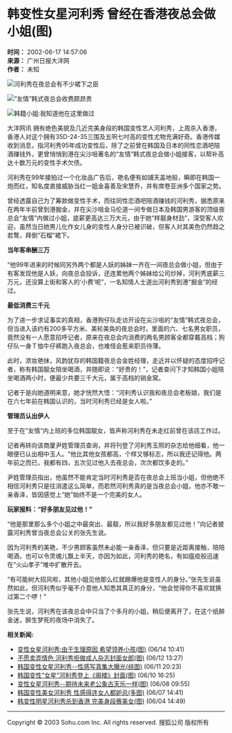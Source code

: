 # 韩变性女星河利秀 曾经在香港夜总会做小姐(图)

**时间：** 2002-06-17 14:57:06  
**来源：** 广州日报大洋网  
**作者：** 未知  

![河利秀在夜总会有不少裙下之臣](https://photo.sohu.com/84/85/Img164508584.jpg)

![“友情”韩式夜总会收费颇昂贵](https://photo.sohu.com/87/85/Img164508587.jpg)

![韩籍小姐:我知道他在这里做过](https://photo.sohu.com/89/85/Img164508589.jpg)

大洋网讯  拥有绝色美貌及几近完美身段的韩国变性艺人河利秀，上周杀入香港，香港人对这个拥有35D-24-35三围及五呎七吋高的变性尤物充满好奇。香港传媒收到消息，指河利秀95年成功变性后，除了之前曾在韩国及日本的同性恋酒吧陪酒赚钱外，更曾悄悄到港在尖沙咀著名的“友情”韩式夜总会做小姐接客，以帮补高达十数万元的变性手术欠债。

河利秀在99年接拍过一个化妆品广告后，艳名便有如铺天盖地般，瞬即在韩国一炮而红，知名度直接威胁当红一姐金喜善及宋慧乔，并有席卷亚洲多个国家之势。

曾经透露自己为了筹款做变性手术，而往同性恋酒吧陪酒赚钱的河利秀，据悉原来在两年半前曾到港掘金，并在尖沙咀金马伦道一间专做日本及韩国男游客的顶级夜总会“友情”内做过小姐，底薪更高达三万大元，由于她“样靓身材劲”，深受客人欢迎，虽然当日她男儿化作女儿身的变性人身分已被识破，但客人对其美色仍然趋之若鹜，拜倒“石榴”裙下。

**当年客串酬三万**

“他99年进来的时候同另外两个都是人妖的姊妹一齐在一间夜总会做小姐，但由于有客发现他是人妖，向夜总会投诉，还连累他两个姊妹给公司炒掉，河利秀底薪三万元，还没算上街和客人的‘小费’呢”，一名知情人士道出河利秀到港“掘金”的经过。

**最低消费三千元**

为了进一步求证事实的真相，香港狗仔队走访开设在尖沙咀的“友情”韩式夜总会，但当进入该约有200多平方米、美轮美奂的夜总会时，里面的六、七名男女职员，竟然没有一人愿意招呼记者，原来在夜总会内消费的两名男顾客全都穿戴高档；狗仔队一身Ｔ恤牛仔裤跑入夜总会，也难怪会惹来职员待薄。

此时，浓妆艳抹，风韵犹存的韩国籍夜总会金姓经理，走近并以怀疑的态度招呼记者，称有韩国靓女陪坐喝酒，并随即说：“好贵的！”，记者查问下才知韩国小姐陪坐喝酒两小时，便最少共要三千大元，属于高档的销金窝。

记者于是向她道明来意，她才恍然大悟：“河利秀认识我和夜总会老板娘，我们是在六七年前在韩国认识的，当时河利秀已经是女人啦。”

**管理员认出伊人**

至于在“友情”内上班的多位韩国靓女，皆声称河利秀在未走红前曾在该店工作过。

记者再转向该商厦尹姓管理员查询，并将刊登了河利秀玉照的杂志给他细看，他一眼便已认出相中玉人。“他比其他女孩都高，个样又够标志，所以我还记得他。两年前之而已，我都有四，五次见过他入去夜总会，次次都饮多走的。”

尹姓管理员指出，他虽然不能肯定当时河利秀是否在夜总会上班当小姐，但他绝不相信河利秀只是往消遣这么简单，而若然河利秀真的是当夜总会小姐，他亦不敢一亲香泽，皆因感觉上“她”始终不是一个完美的女人。

**玩家报料：“好多朋友见过他！”**

“他是那里那么多个小姐之中最突出、最靓，所以我好多朋友都见过他！”向记者披露河利秀曾当夜总会公关的张先生说。

因为河利秀的美艳，不少男顾客虽然未必能一亲香泽，但只要是近距离接触，陪陪喝酒，也可以令灵魂儿飘上半天，亦因为如此，河利秀的艳名，有如瘟疫般迅速在“火山孝子”堆中扩散开去。

“有可能树大招风啦，其他小姐见他那么红就踢爆他是变性人的身分。”张先生说虽然如此，但河利秀似乎毫不介意他人知悉其真正的身分，“他会觉得你不喜欢就换过第二个啰！”

张先生说，河利秀在该夜总会中只当了个多月的小姐，稍后便离开了，在这个纸醉金迷，醉生梦死的夜场中消失了。

**相关新闻:**

- [变性女星河利秀:由于生理原因 希望领养小孩(图)](/21/26/earticle164502621.shtml) (06/14 10:41)
- [不愿卖弄情色 河利秀拒做成人杂志封面女郎(图)](/65/83/earticle164498365.shtml) (06/12 13:27)
- [韩国变性女星河利秀--性感写真集大曝光(组图)](/30/71/earticle164497130.shtml) (06/11 20:23)
- [韩国变性“女星”河利秀登上《阁楼》封面(图)](/52/48/earticle164494852.shtml) (06/10 16:25)
- [变性女星河利秀--期待未来老公象古天乐一样(图)](/07/02/earticle164490207.shtml) (06/08 09:55)
- [韩国变性美女河利秀 性感得连女人都妒忌(多图)](/95/83/earticle164488395.shtml) (06/07 14:41)
- [韩变性明星河利秀杀到香港 完美身段赛美女(图)](/55/23/earticle164482355.shtml) (06/04 14:49)

---

Copyright © 2003 Sohu.com Inc. All rights reserved. 搜狐公司 版权所有